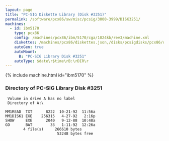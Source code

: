 ```yaml
---
layout: page
title: "PC-SIG Diskette Library (Disk #3251)"
permalink: /software/pcx86/sw/misc/pcsig/3000-3999/DISK3251/
machines:
  - id: ibm5170
    type: pcx86
    config: /machines/pcx86/ibm/5170/cga/1024kb/rev3/machine.xml
    diskettes: /machines/pcx86/diskettes.json,/disks/pcsigdisks/pcx86/diskettes.json
    autoGen: true
    autoMount:
      B: "PC-SIG Library Disk #3251"
    autoType: $date\r$time\rB:\rDIR\r
---
```


{% include machine.html id="ibm5170" %}

### Directory of PC-SIG Library Disk #3251

     Volume in drive A has no label
     Directory of A:\

    MM1READ  TXT      8222  10-21-92  11:56a
    MM1DISK1 EXE    256315   4-27-92   2:16p
    SHOW     EXE      2040   9-12-88  10:48a
    GO       BAT        33   1-11-92  12:26a
            4 file(s)     266610 bytes
                           53248 bytes free
